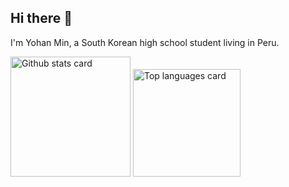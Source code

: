 ## Hi there 👋

I'm Yohan Min, a South Korean high school student living in Peru.

<img src="https://github-readme-stats.vercel.app/api?username=myh2910&show_icons=true&count_private=true&theme=jolly&hide_border=true&include_all_commits=true" height="192" alt="Github stats card" />
<img src="https://github-readme-stats.vercel.app/api/top-langs/?username=myh2910&layout=compact&theme=vue-dark&hide_border=true&langs_count=6" height="172" alt="Top languages card" />
